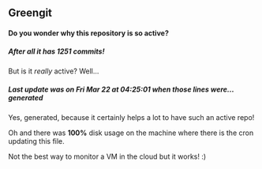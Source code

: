 ## Greengit

#### Do you wonder why this repository is so active?

##### After all it has 1251 commits!

But is it *really* active? Well...

##### Last update was on Fri Mar 22 at 04:25:01 when those lines were... generated

Yes, generated, because it certainly helps a lot to have such an active repo!

Oh and there was **100%** disk usage on the machine
where there is the cron updating this file.

Not the best way to monitor a VM in the cloud but it works! :)
